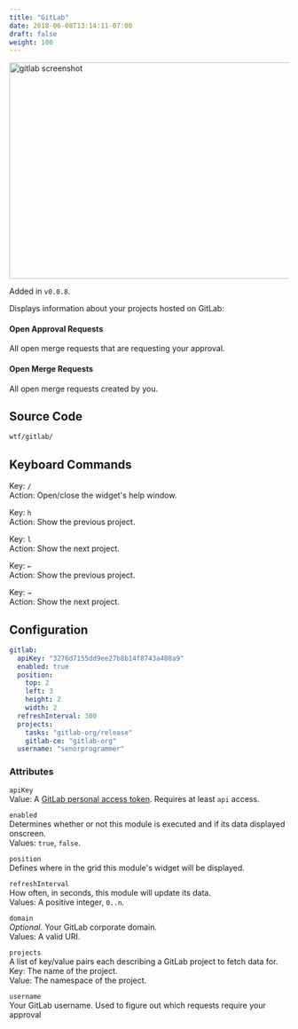 ```yaml
---
title: "GitLab"
date: 2018-06-08T13:14:11-07:00
draft: false
weight: 100
---
```


<img class="screenshot" src="/imgs/modules/gitlab.png" width="640" height="390" alt="gitlab screenshot" />

Added in `v0.0.8`.

Displays information about your projects hosted on GitLab:

#### Open Approval Requests

All open merge requests that are requesting your approval.

#### Open Merge Requests

All open merge requests created by you.

## Source Code

```bash
wtf/gitlab/
```

## Keyboard Commands

<span class="caption">Key:</span> `/` <br />
<span class="caption">Action:</span> Open/close the widget's help window.

<span class="caption">Key:</span> `h` <br />
<span class="caption">Action:</span> Show the previous project.

<span class="caption">Key:</span> `l` <br />
<span class="caption">Action:</span> Show the next project.

<span class="caption">Key:</span> `←` <br />
<span class="caption">Action:</span> Show the previous project.

<span class="caption">Key:</span> `→` <br />
<span class="caption">Action:</span> Show the next project.

## Configuration

```yaml
gitlab:
  apiKey: "3276d7155dd9ee27b8b14f8743a408a9"
  enabled: true
  position:
    top: 2
    left: 3
    height: 2
    width: 2
  refreshInterval: 300
  projects:
    tasks: "gitlab-org/release"
    gitlab-ce: "gitlab-org"
  username: "senorprogrammer"
```

### Attributes

`apiKey` <br />
Value:  A <a href="https://docs.gitlab.com/ce/user/profile/personal_access_tokens.html">GitLab personal access token</a>. Requires at least `api` access.

`enabled` <br />
Determines whether or not this module is executed and if its data displayed onscreen. <br />
Values: `true`, `false`.

`position` <br />
Defines where in the grid this module's widget will be displayed. <br />

`refreshInterval` <br />
How often, in seconds, this module will update its data. <br />
Values: A positive integer, `0..n`.

`domain` <br />
_Optional_. Your GitLab corporate domain. <br />
Values: A valid URI.

`projects` <br />
A list of key/value pairs each describing a GitLab project to fetch data
for. <br />
<span class="caption">Key:</span> The name of the project. <br />
<span class="caption">Value:</span> The namespace of the project.

`username` <br />
Your GitLab username. Used to figure out which requests require your approval
